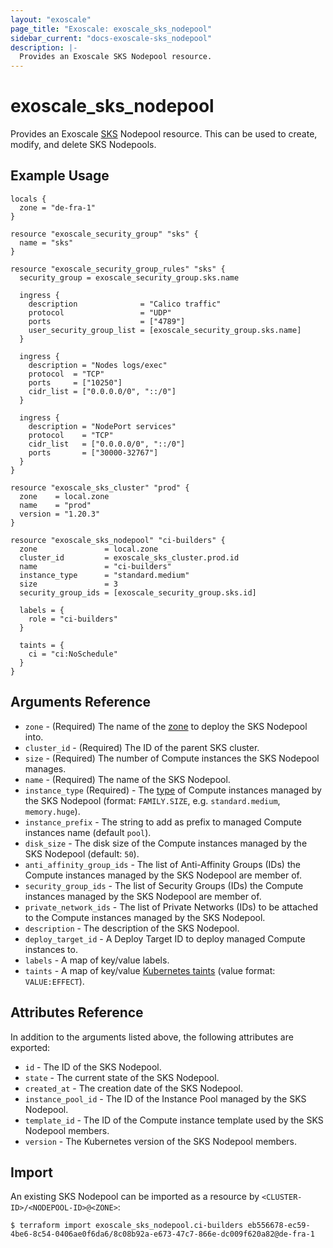```yaml
---
layout: "exoscale"
page_title: "Exoscale: exoscale_sks_nodepool"
sidebar_current: "docs-exoscale-sks_nodepool"
description: |-
  Provides an Exoscale SKS Nodepool resource.
---
```


# exoscale\_sks\_nodepool

Provides an Exoscale [SKS][sks-doc] Nodepool resource. This can be used to create, modify, and delete SKS Nodepools.


## Example Usage

```hcl
locals {
  zone = "de-fra-1"
}

resource "exoscale_security_group" "sks" {
  name = "sks"
}

resource "exoscale_security_group_rules" "sks" {
  security_group = exoscale_security_group.sks.name

  ingress {
    description              = "Calico traffic"
    protocol                 = "UDP"
    ports                    = ["4789"]
    user_security_group_list = [exoscale_security_group.sks.name]
  }

  ingress {
    description = "Nodes logs/exec"
    protocol  = "TCP"
    ports     = ["10250"]
    cidr_list = ["0.0.0.0/0", "::/0"]
  }

  ingress {
    description = "NodePort services"
    protocol    = "TCP"
    cidr_list   = ["0.0.0.0/0", "::/0"]
    ports       = ["30000-32767"]
  }
}

resource "exoscale_sks_cluster" "prod" {
  zone    = local.zone
  name    = "prod"
  version = "1.20.3"
}

resource "exoscale_sks_nodepool" "ci-builders" {
  zone               = local.zone
  cluster_id         = exoscale_sks_cluster.prod.id
  name               = "ci-builders"
  instance_type      = "standard.medium"
  size               = 3
  security_group_ids = [exoscale_security_group.sks.id]
  
  labels = {
    role = "ci-builders"
  }

  taints = {
    ci = "ci:NoSchedule"
  }
}
```


## Arguments Reference

* `zone` - (Required) The name of the [zone][zone] to deploy the SKS Nodepool into.
* `cluster_id` - (Required) The ID of the parent SKS cluster.
* `size` - (Required) The number of Compute instances the SKS Nodepool manages.
* `name` - (Required) The name of the SKS Nodepool.
* `instance_type` (Required) - The [type][type] of Compute instances managed by the SKS Nodepool (format: `FAMILY.SIZE`, e.g. `standard.medium`, `memory.huge`).
* `instance_prefix` - The string to add as prefix to managed Compute instances name (default `pool`).
* `disk_size` - The disk size of the Compute instances managed by the SKS Nodepool (default: `50`).
* `anti_affinity_group_ids` - The list of Anti-Affinity Groups (IDs) the Compute instances managed by the SKS Nodepool are member of.
* `security_group_ids` - The list of Security Groups (IDs) the Compute instances managed by the SKS Nodepool are member of.
* `private_network_ids` - The list of Private Networks (IDs) to be attached to the Compute instances managed by the SKS Nodepool.
* `description` - The description of the SKS Nodepool.
* `deploy_target_id` - A Deploy Target ID to deploy managed Compute instances to.
* `labels` - A map of key/value labels.
* `taints` - A map of key/value [Kubernetes taints][k8s-taints] (value format: `VALUE:EFFECT`).


## Attributes Reference

In addition to the arguments listed above, the following attributes are exported:

* `id` - The ID of the SKS Nodepool.
* `state` - The current state of the SKS Nodepool.
* `created_at` - The creation date of the SKS Nodepool.
* `instance_pool_id` - The ID of the Instance Pool managed by the SKS Nodepool.
* `template_id` - The ID of the Compute instance template used by the SKS Nodepool members.
* `version` - The Kubernetes version of the SKS Nodepool members.


## Import

An existing SKS Nodepool can be imported as a resource by `<CLUSTER-ID>/<NODEPOOL-ID>@<ZONE>`:

```console
$ terraform import exoscale_sks_nodepool.ci-builders eb556678-ec59-4be6-8c54-0406ae0f6da6/8c08b92a-e673-47c7-866e-dc009f620a82@de-fra-1
```


[k8s-taints]: https://kubernetes.io/docs/concepts/scheduling-eviction/taint-and-toleration/
[r-sks_cluster]: sks_cluster.html
[sks-doc]: https://community.exoscale.com/documentation/sks/
[type]: https://www.exoscale.com/pricing/#/compute/
[zone]: https://www.exoscale.com/datacenters/

